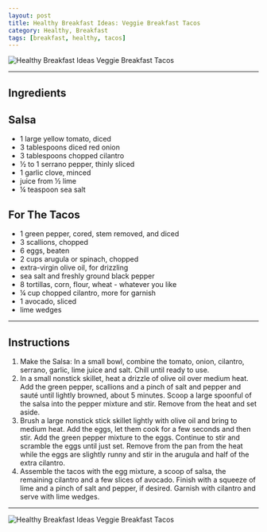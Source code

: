 ```yaml
---
layout: post
title: Healthy Breakfast Ideas: Veggie Breakfast Tacos
category: Healthy, Breakfast
tags: [breakfast, healthy, tacos]
---
```


![Healthy Breakfast Ideas Veggie Breakfast Tacos](https://blogger.googleusercontent.com/img/a/AVvXsEgXy-MIU7wSkyckJOWGKKoBG0g21rBq_gbxtG9OtH5395Q8riKrj4Z0q4iLWywDes_jpm1pZjnqG0A_zljMtD4hq0HgSX3G8Mj0HC_hnHB5jC816sKW6qmviXe4NTuKp2mmYM8PTdJikS5zooVbyu2DLEU1bmGXChIcOipux0IYIIDjze23k358crnv)

---

Ingredients
-------------------
## Salsa
* 1 large yellow tomato, diced
* 3 tablespoons diced red onion
* 3 tablespoons chopped cilantro
* ½ to 1 serrano pepper, thinly sliced
* 1 garlic clove, minced
* juice from ½ lime
* ¼ teaspoon sea salt
## For The Tacos
* 1 green pepper, cored, stem removed, and diced
* 3 scallions, chopped
* 6 eggs, beaten
* 2 cups arugula or spinach, chopped
* extra-virgin olive oil, for drizzling
* sea salt and freshly ground black pepper
* 8 tortillas, corn, flour, wheat - whatever you like
* ¼ cup chopped cilantro, more for garnish
* 1 avocado, sliced
* lime wedges

---

Instructions
-------------------
1. Make the Salsa: In a small bowl, combine the tomato, onion, cilantro, serrano, garlic, lime juice and salt. Chill until ready to use.
2. In a small nonstick skillet, heat a drizzle of olive oil over medium heat. Add the green pepper, scallions and a pinch of salt and pepper and sauté until lightly browned, about 5 minutes. Scoop a large spoonful of the salsa into the pepper mixture and stir. Remove from the heat and set aside.
3. Brush a large nonstick stick skillet lightly with olive oil and bring to medium heat. Add the eggs, let them cook for a few seconds and then stir. Add the green pepper mixture to the eggs. Continue to stir and scramble the eggs until just set. Remove from the pan from the heat while the eggs are slightly runny and stir in the arugula and half of the extra cilantro.
4. Assemble the tacos with the egg mixture, a scoop of salsa, the remaining cilantro and a few slices of avocado. Finish with a squeeze of lime and a pinch of salt and pepper, if desired. Garnish with cilantro and serve with lime wedges.

---

![Healthy Breakfast Ideas Veggie Breakfast Tacos](https://blogger.googleusercontent.com/img/a/AVvXsEiCvFM-e0JABJ89bvr7zdjkluYrs1gWv4Y8w6MhG_NO2whwQ9aSZbwcWHsQT89stsvGKJa4QYbAG9F93tM1jYOc0Y2l2wQV4IiytXdoskwOf08aD7BQmuTsYQr4uslKa9U2ie7ihARS7lMceWlhyAgRFU8FENRRbMxlY54GutbmcHDTFiZeHziQj9vg)